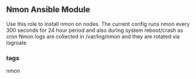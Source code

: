 ## Nmon Ansible Module
Use this role to install nmon on nodes. The current config runs nmon every 300 seconds for 24 hour period and also during system reboot/crash as cron
Nmon logs are collected in /var/log/nmon and they are rotated via logroate

### tags 
nmon

